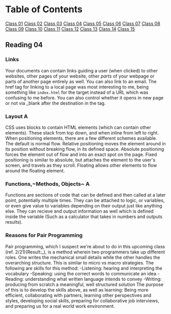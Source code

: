 # Table of Contents

[Class 01](class-01.md)
[Class 02](class-02.md)
[Class 03](class-03.md)
[Class 04](class-04.md)
[Class 05](class-05.md)
[Class 06](class-06.md)
[Class 07](class-07.md)
[Class 08](class-08.md)
[Class 09](class-09.md)
[Class 10](class-10.md)
[Class 11](class-11.md)
[Class 12](class-12.md)
[Class 13](class-13.md)
[Class 14](class-14.md)
[Class 15](class-15.md)

## Reading 04

### Links

Your documents can contain links guiding a user (when clicked) to other websites, other pages of your website, other *parts* of your webpage or parts of another page entirely as well. You can also link to an email. The href tag for linking to a local page was most interesting to me, being something like `index.html` for the target instead of a URL which was confusing to me before. You can also control whether it opens in new page or not via _blank after the destination in the tag.

### Layout A

CSS uses blocks to contain HTML elements (which can contain other elements). These stack from top down, and when inline from left to right. When positioning elements, there are a few different schemes available. The default is normal flow. Relative positioning moves the element around in its position without breaking flow, in its defined space. Absolute positioning forces the element out of flow and into an exact spot on the page. Fixed positioning is similar to absolute, but attaches the element to the user's screen, and travels as they scroll. Floating allows other elements to flow around the floating element.

### Functions,~Methods, Objects~ A

Functions are sections of code that can be defined and then called at a later point, potentially multiple times. They can be attached to logic, or variables, or even give value to variables depending on their output just like anything else. They can recieve and  output information as well which is defined inside the variable (Such as a calculator that takes in numbers and outputs results).

### Reasons for Pair Programming

Pair programming, which I suspect we're about to do in this upcoming class (ref. 2/21)(Result:_), is a method wherein two programmers take up different roles. One writes the mechanical small details while the other handles the overarching structure. This is similar to micro vs macro strategies. The following are skills for this method:
-Listening: hearing and interpreting the vocabulary
-Speaking: using the correct words to communicate an idea
-Reading: understanding what written language intends to convey
-Writing: producing from scratch a meaningful, well structured solution
The purpose of this is to develop the skills above, as well as learning: Being more efficient, collaborating with partners, learning other perspectives and styles, developing social skills, preparing for collaborative job interviews, and preparing us for a real world work environment.
